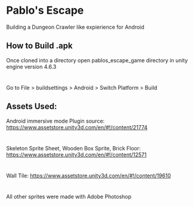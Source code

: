 # Pablo's Escape
Building a Dungeon Crawler like expierience for Android


How to Build .apk
-----
Once cloned into a directory open pablos_escape_game directory in unity engine version 4.6.3
#
Go to File > buildsettings > Android > Switch Platform > Build


Assets Used:
------
Android immersive mode Plugin source: https://www.assetstore.unity3d.com/en/#!/content/21774
#
Skeleton Sprite Sheet, Wooden Box Sprite, Brick Floor: https://www.assetstore.unity3d.com/en/#!/content/12571
#
Wall Tile: https://www.assetstore.unity3d.com/en/#!/content/19610
#
All other sprites were made with Adobe Photoshop
#



